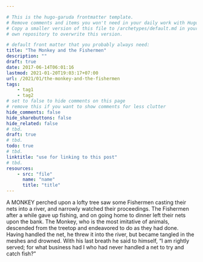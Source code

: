 ```yaml
---

# This is the hugo-garuda frontmatter template.
# Remove comments and items you won't need in your daily work with Hugo.
# Copy a smaller version of this file to /archetypes/default.md in your
# own repository to overwrite this version.

# default front matter that you probably always need:
title: "The Monkey and the Fishermen"
description: ""
draft: true
date: 2017-06-14T06:01:16
lastmod: 2021-01-20T19:03:17+07:00
url: /2021/01/the-monkey-and-the-fishermen
tags:
    - tag1
    - tag2
# set to false to hide comments on this page
# remove this if you want to show comments for less clutter
hide_comments: false
hide_sharebuttons: false
hide_related: false
# tbd.
draft: true
# tbd.
todo: true
# tbd.
linktitle: "use for linking to this post"
# tbd.
resources:
    - src: "file"
      name: "name"
      title: "title"
---
```

A MONKEY perched upon a lofty tree saw some Fishermen casting their nets into a river, and narrowly watched their proceedings. The Fishermen after a while gave up fishing, and on going home to dinner left their nets upon the bank. The Monkey, who is the most imitative of animals, descended from the treetop and endeavored to do as they had done. Having handled the net, he threw it into the river, but became tangled in the meshes and drowned. With his last breath he said to himself, “I am rightly served; for what business had I who had never handled a net to try and catch fish?”


